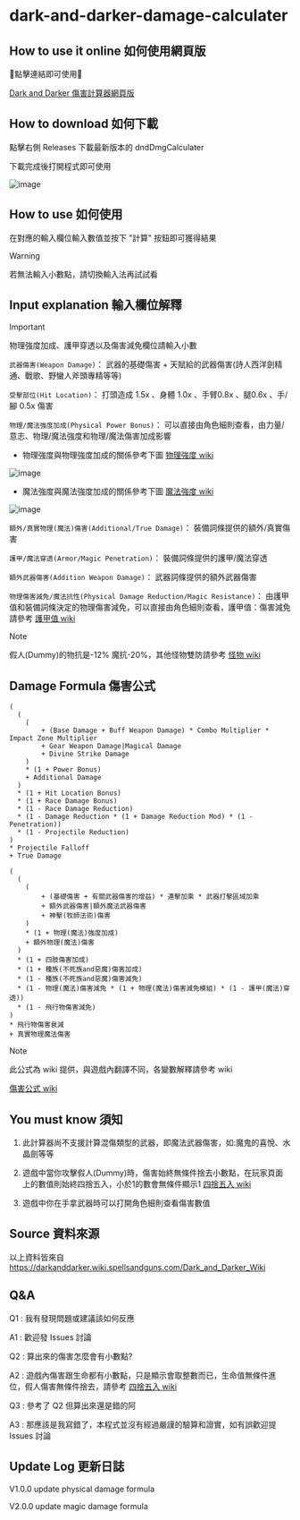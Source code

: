 # dark-and-darker-damage-calculater

## How to use it online 如何使用網頁版

🔽點擊連結即可使用🔽

[Dark and Darker 傷害計算器網頁版](<https://jhskrt.github.io/dark-and-darker-damage-calculater/>)

## How to download 如何下載
點擊右側 Releases 下載最新版本的 dndDmgCalculater

下載完成後打開程式即可使用

![image](https://github.com/user-attachments/assets/adbdc135-bcac-4e90-9cde-0ecd506b143c)


## How to use 如何使用
在對應的輸入欄位輸入數值並按下 "計算" 按鈕即可獲得結果

> [!warning]
> 若無法輸入小數點，請切換輸入法再試試看

## Input explanation 輸入欄位解釋

> [!IMPORTANT]
> 物理強度加成、護甲穿透以及傷害減免欄位請輸入小數

`武器傷害(Weapon Damage)`： 武器的基礎傷害 + 天賦給的武器傷害(詩人西洋劍精通、戰歌、野蠻人斧頭專精等等)

`受擊部位(Hit Location)`： 打頭造成 1.5x 、身體 1.0x 、手臂0.8x 、腿0.6x 、手/腳 0.5x 傷害

`物理/魔法強度加成(Physical Power Bonus)`： 可以直接由角色細則查看，由力量/意志、物理/魔法強度和物理/魔法傷害加成影響

 - 物理強度與物理強度加成的關係參考下圖 [物理強度 wiki](<https://darkanddarker.wiki.spellsandguns.com/Stats#Physical_Power>)

![image](https://github.com/user-attachments/assets/7adae393-d79c-40ad-9918-6da0c4c36cb2)

 - 魔法強度與魔法強度加成的關係參考下圖 [魔法強度 wiki](<https://darkanddarker.wiki.spellsandguns.com/Stats#Magical_Power>)

![image](https://github.com/user-attachments/assets/fa1396af-2520-4f95-bd8f-cdd381bf7f89)

`額外/真實物理(魔法)傷害(Additional/True Damage)`： 裝備詞條提供的額外/真實傷害

`護甲/魔法穿透(Armor/Magic Penetration)`： 裝備詞條提供的護甲/魔法穿透

`額外武器傷害(Addition Weapon Damage)`： 武器詞條提供的額外武器傷害

`物理傷害減免/魔法抗性(Physical Damage Reduction/Magic Resistance)`： 由護甲值和裝備詞條決定的物理傷害減免，可以直接由角色細則查看，護甲值：傷害減免請參考 [護甲值 wiki](<https://darkanddarker.wiki.spellsandguns.com/Stats#Armor_Rating>)

> [!note]
> 假人(Dummy)的物抗是-12% 魔抗-20%，其他怪物雙防請參考 [怪物 wiki](https://darkanddarker.wiki.spellsandguns.com/Monsters#Dummy)

## Damage Formula 傷害公式
```
(
  (
    (
        + (Base Damage + Buff Weapon Damage) * Combo Multiplier * Impact Zone Multiplier
        + Gear Weapon Damage|Magical Damage
        + Divine Strike Damage
    )
    * (1 + Power Bonus)
    + Additional Damage
  )
  * (1 + Hit Location Bonus)
  * (1 + Race Damage Bonus)
  * (1 - Race Damage Reduction)
  * (1 - Damage Reduction * (1 + Damage Reduction Mod) * (1 - Penetration))
  * (1 - Projectile Reduction)
)
* Projectile Falloff
+ True Damage
```
```
(
  (
    (
        + (基礎傷害 + 有關武器傷害的增益) * 連擊加乘 * 武器打擊區域加乘
        + 額外武器傷害|額外魔法武器傷害
        + 神擊(牧師法術)傷害
    )
    * (1 + 物理(魔法)強度加成)
    + 額外物理(魔法)傷害
  )
  * (1 + 四肢傷害加成)
  * (1 + 種族(不死族and惡魔)傷害加成)
  * (1 - 種族(不死族and惡魔)傷害減免)
  * (1 - 物理(魔法)傷害減免 * (1 + 物理(魔法)傷害減免模組) * (1 - 護甲(魔法)穿透))
  * (1 - 飛行物傷害減免)
)
* 飛行物傷害衰減
+ 真實物理魔法傷害
```
> [!note]
> 此公式為 wiki 提供，與遊戲內翻譯不同，各變數解釋請參考 wiki

[傷害公式 wiki](<https://darkanddarker.wiki.spellsandguns.com/Damage>)

## You must know 須知

1. 此計算器尚不支援計算混傷類型的武器，即魔法武器傷害，如:魔鬼的喜悅、水晶劍等等

2. 遊戲中當你攻擊假人(Dummy)時，傷害始終無條件捨去小數點，在玩家頁面上的數值則始終四捨五入，小於1的數會無條件顯示1 [四捨五入 wiki](<https://darkanddarker.wiki.spellsandguns.com/Damage#Rounding>)

3. 遊戲中你在手拿武器時可以打開角色細則查看傷害數值

## Source 資料來源

以上資料皆來自 https://darkanddarker.wiki.spellsandguns.com/Dark_and_Darker_Wiki

## Q&A

Q1 : 我有發現問題或建議該如何反應

A1 : 歡迎發 Issues 討論



Q2 : 算出來的傷害怎麼會有小數點?

A2 : 遊戲內傷害跟生命都有小數點，只是顯示會取整數而已，生命值無條件進位，假人傷害無條件捨去，請參考 [四捨五入 wiki](<https://darkanddarker.wiki.spellsandguns.com/Damage#Rounding>)



Q3 : 參考了 Q2 但算出來還是錯的阿

A3 : 那應該是我寫錯了，本程式並沒有經過嚴謹的驗算和證實，如有誤歡迎提 Issues 討論

## Update Log 更新日誌

V1.0.0 update physical damage formula 

V2.0.0 update magic damage formula